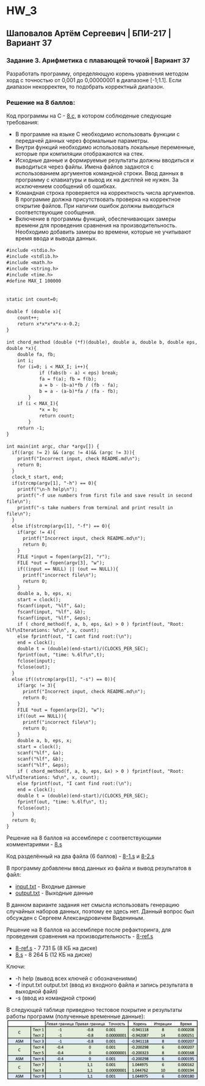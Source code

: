 # HW_3
## Шаповалов Артём Сергеевич | БПИ-217 | Вариант 37

### Задание 3. Арифметика с плавающей точкой | Вариант 37
Разработать программу, определяющую корень уравнения методом хорд с точностью от 0,001 до 0,00000001 в диапазоне [-1;1.1]. Если диапазон некорректен, то подобрать корректный диапазон.

### Решение на 8 баллов:

Код программы на С - [8.c](8.c), в котором соблюденые следующие требования:
- В программе на языке C необходимо использовать функции с передачей данных через формальные параметры.
- Внутри функций необходимо использовать локальные переменные, которые при компиляции отображаются на стек.
- Исходные данные и формируемые результаты должны вводиться и выводиться через файлы. Имена файлов задаются с использованием аргументов командной строки. Ввод данных в программу с клавиатуры и вывод их на дисплей не нужен. За исключением сообщений об ошибках.
- Командная строка проверяется на корректность числа аргументов. В программе должна присутствовать проверка на корректное открытие файлов. При наличии ошибок должны выводиться соответствующие сообщения.
- Включение в программы функций, обеспечивающих замеры времени для проведения сравнения на производительность. Необходимо добавить замеры во времени, которые не учитывают время ввода и вывода данных.
```
#include <stdio.h>
#include <stdlib.h>
#include <math.h>
#include <string.h>
#include <time.h>
#define MAX_I 100000
 
 
static int count=0;
 
double f (double x){
    count++;
    return x*x*x*x*x-x-0.2;
}

int chord_method (double (*f)(double), double a, double b, double eps, double *x){
    double fa, fb;
    int i;
    for (i=0; i < MAX_I; i++){
            if (fabs(b - a) < eps) break;
            fa = f(a); fb = f(b);
            a = b - (b-a)*fb / (fb - fa);
            b = a - (a-b)*fa / (fa - fb);
        }
    if (i < MAX_I){
            *x = b;
            return count;
        }
    return -1;
}
 
int main(int argc, char *argv[]) {
  if((argc != 2) && (argc != 4)&& (argc != 3)){
    printf("Incorrect input, check README.md\n");
    return 0;
  }
  clock_t start, end;
  if(strcmp(argv[1], "-h") == 0){
    printf("\n-h help\n");
    printf("-f use numbers from first file and save result in second file\n");
    printf("-s take numbers from terminal and print result in file\n");
  }
  else if(strcmp(argv[1], "-f") == 0){
    if(argc != 4){
      printf("Incorrect input, check README.md\n");
      return 0;
    }
    FILE *input = fopen(argv[2], "r");
    FILE *out = fopen(argv[3], "w");
    if((input == NULL) || (out == NULL)){
      printf("incorrect file\n");
      return 0;
    }
    double a, b, eps, x;
    start = clock(); 
    fscanf(input, "%lf", &a);
    fscanf(input, "%lf", &b);
    fscanf(input, "%lf", &eps);
    if ( chord_method(f, a, b, eps, &x) > 0 ) fprintf(out, "Root: %lf\nIterations: %d\n", x, count);
    else fprintf(out, "I cant find root:(\n");
    end = clock();
    double t = (double)(end-start)/(CLOCKS_PER_SEC);
    fprintf(out, "time: %.6lf\n",t);
    fclose(input);
    fclose(out);
  }
  else if((strcmp(argv[1], "-s") == 0)){
    if(argc != 3){
      printf("Incorrect input, check README.md\n");
      return 0;
    }
    FILE *out = fopen(argv[2], "w");
    if((out == NULL)){
      printf("incorrect file\n");
      return 0;
    }
    double a, b, eps, x;
    start = clock(); 
    scanf("%lf", &a);
    scanf("%lf", &b);
    scanf("%lf", &eps);
    if ( chord_method(f, a, b, eps, &x) > 0 ) fprintf(out, "Root: %lf\nIterations: %d\n", x, count);
    else fprintf(out, "I cant find root:(\n");
    end = clock();
    double t = (double)(end-start)/(CLOCKS_PER_SEC);
    fprintf(out, "time: %.6lf\n", t);
    fclose(out);
  }
  return 0;
}
```

Решение на 8 баллов на ассемблере с соответствующими комментариями - [8.s](8.s)

Код разделённый на два файла (6 баллов) - [8-1.s](8-1.s) и [8-2.s](8-2.s)

В программу добавлены ввод данных из файла и вывод результатов в файл:
- [input.txt](input.txt) - Входные данные
- [output.txt](output.txt) - Выходные данные

В данном варианте задания нет смысла использовать генерацию случайных наборов данных, поэтому ее здесь нет. Данный вопрос был обсужден с Сергеем Александровичем Видениным.

Решение на 8 баллов на ассемблере после рефакторинга, для проведения сравнения на производительность - [8-ref.s](8-ref.s) 
+ [8-ref.s](8-ref.s) - 7 731 Б (8 КБ на диске)
+ [8.s](8.s) - 8 264 Б (12 КБ на диске)

Ключи:
- -h help (вывод всех ключей с обозначениями)
- -f input.txt output.txt (ввод из входного файла и запись результата в выходной файл)
- -s (ввод из командной строки)


В следующей таблице приведено тестовое покрытие и результаты работы программ (полученные временные данные):
<br>![Tests.png](Tests.png)</br>




















